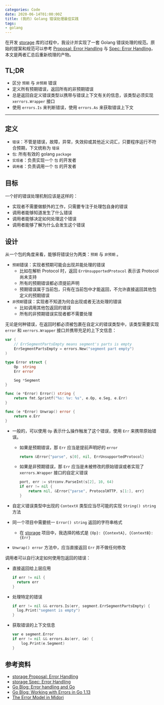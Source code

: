 ```yaml
---
categories: Code
date: 2020-06-14T01:00:00Z
title: (我的) Golang 错误处理最佳实践
tags:
- golang
---
```


在开发 [storage](https://github.com/Xuanwo/storage) 库的过程中，我设计并实现了一套 Golang 错误处理的规范。原始的提案和规范可以参考 [Proposal: Error Handling](https://storage.xuanwo.io/design/11-error-handling.html) 与 [Spec: Error Handling](https://storage.xuanwo.io/spec/1-error-handling.html)，本文是两者汇总后重新梳理的产物。

## TL;DR

- 区分 `预期` 与 `非预期` 错误
- 定义所有预期错误，返回所有的非预期错误
- 总是返回自定义错误类型以携带与错误上下文有关的信息，该类型必须实现 `xerrors.Wrapper` 接口
- 使用 `errors.Is` 来判断错误，使用 `errors.As` 来获取错误上下文

---

## 定义

- `错误`：不管是错误，故障，异常，失效抑或其他近义词汇，只要程序运行不符合预期，下文统称为 `错误`
- `包`: 所有有效的 golang `package`
- `实现者`：负责实现一个 `包` 的开发者
- `调用者`：负责调用一个 `包` 的开发者

## 目标

一个好的错误处理机制应该是这样的：

- 实现者不需要做额外的工作，只需要专注于处理包自身的错误
- 调用者能够知道发生了什么错误
- 调用者能够决定如何处理这个错误
- 调用者能够了解为什么会发生这个错误

## 设计

从一个包的角度来看，能够将错误分为两类：`预期` 与 `非预期` 。

- `预期`错误：实现者预期可能会出现并能处理的错误
  - 比如在解析 Protocol 时，返回 `ErrUnsupportedProtocol` 表示该 Protocol 尚未支持
  - 所有的预期错误都必须提前声明
  - 预期错误属于当前包，只有在当前包中才能返回，不允许直接返回其他包定义的预期错误
- `非预期`错误：实现者不知道为何会出现或者无法处理的错误
  - 比如调用其他包返回的错误
  - 所有的非预期错误实现者都不需要处理

无论是何种错误，在返回时都必须被包裹在自定义的错误类型中，该类型需要实现 `error` 和 `xerrors.Wrapper` 接口并携带充足的上下文信息：

```go
var (
	// ErrSegmentPartsEmpty means segment's parts is empty
	ErrSegmentPartsEmpty = errors.New("segment part empty")
)

type Error struct {
    Op  string
    Err error

    Seg *Segment
}

func (e *Error) Error() string {
	return fmt.Sprintf("%s: %v: %s", e.Op, e.Seg, e.Err)
}

func (e *Error) Unwrap() error {
	return e.Err
}
```

- 一般的，可以使用 `Op` 表示什么操作触发了这个错误，使用 `Err` 来携带原始错误。
  - 如果是预期错误，那 `Err` 应当是提前声明好的 `error`

    ```go
    return &Error{"parse", s[0], nil, ErrUnsupportedProtocol}
    ```

  - 如果是非预期错误，那 `Err` 应当是未被修改的原始错误或者实现了 `xerrors.Wrapper` 接口的自定义错误

    ```go
    port, err := strconv.ParseInt(s[2], 10, 64)
    if err != nil {
        return nil, &Error{"parse", ProtocolHTTP, s[1:], err}
    }
    ```

- 自定义错误类型中出现的 `ContextX` 类型应当尽可能的实现 `String() string` 方法
- 同一个项目中需要统一 `Error() string` 返回的字符串格式
  - 在 [storage](https://github.com/Xuanwo/storage) 项目中，我选择的格式是 `{Op}: {ContextA}, {ContextB}: {Err}`
- `Unwrap() error` 方法中，应当直接返回 `Err` 并不做任何修改

调用者可以自行决定如何使用包返回的错误：

- 直接返回给上层应用
  ```go
  if err != nil {
    return err
  }
  ```
- 处理特定的错误
  ```go
  if err != nil && errors.Is(err, segment.ErrSegmentPartsEmpty) {
    log.Print("segment is empty")
  }
  ```
- 获取错误的上下文信息
  ```go
  var e segment.Error
  if err != nil && errors.As(err, &e) {
      log.Print(e.Segment)
  }
  ```

## 参考资料

- [storage Proposal: Error Handling](https://storage.xuanwo.io/design/11-error-handling.html)
- [storage Spec: Error Handling](https://storage.xuanwo.io/spec/1-error-handling.html)
- [Go Blog: Error handling and Go](https://blog.golang.org/error-handling-and-go)
- [Go Blog: Working with Errors in Go 1.13](https://blog.golang.org/go1.13-errors)
- [The Error Model in Midori](http://joeduffyblog.com/2016/02/07/the-error-model/)

